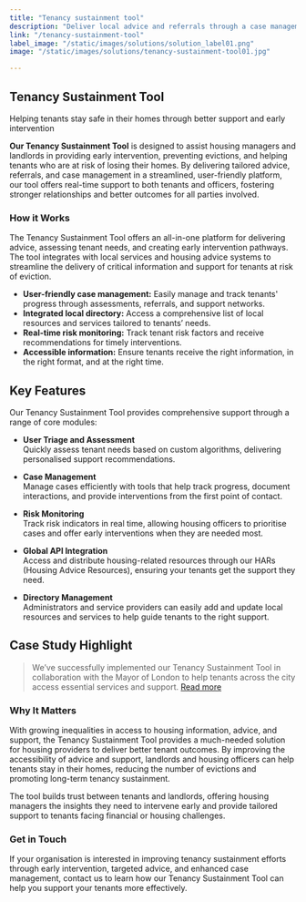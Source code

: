 ```yaml
---
title: "Tenancy sustainment tool"
description: "Deliver local advice and referrals through a case management platform tailored for tenants at risk of losing their home."
link: "/tenancy-sustainment-tool"
label_image: "/static/images/solutions/solution_label01.png"
image: "/static/images/solutions/tenancy-sustainment-tool01.jpg"

---
```


## Tenancy Sustainment Tool  

Helping tenants stay safe in their homes through better support and early intervention

**Our Tenancy Sustainment Tool** is designed to assist housing managers and landlords in providing early intervention, preventing evictions, and helping tenants who are at risk of losing their homes. By delivering tailored advice, referrals, and case management in a streamlined, user-friendly platform, our tool offers real-time support to both tenants and officers, fostering stronger relationships and better outcomes for all parties involved.

### How it Works  
The Tenancy Sustainment Tool offers an all-in-one platform for delivering advice, assessing tenant needs, and creating early intervention pathways. The tool integrates with local services and housing advice systems to streamline the delivery of critical information and support for tenants at risk of eviction. 

- **User-friendly case management:** Easily manage and track tenants' progress through assessments, referrals, and support networks.
- **Integrated local directory:** Access a comprehensive list of local resources and services tailored to tenants’ needs.
- **Real-time risk monitoring:** Track tenant risk factors and receive recommendations for timely interventions.
- **Accessible information:** Ensure tenants receive the right information, in the right format, and at the right time.


## Key Features  
Our Tenancy Sustainment Tool provides comprehensive support through a range of core modules:

- **User Triage and Assessment**  
  Quickly assess tenant needs based on custom algorithms, delivering personalised support recommendations.
  
- **Case Management**  
  Manage cases efficiently with tools that help track progress, document interactions, and provide interventions from the first point of contact.

- **Risk Monitoring**  
  Track risk indicators in real time, allowing housing officers to prioritise cases and offer early interventions when they are needed most.

- **Global API Integration**  
  Access and distribute housing-related resources through our HARs (Housing Advice Resources), ensuring your tenants get the support they need.

- **Directory Management**  
  Administrators and service providers can easily add and update local resources and services to help guide tenants to the right support.

## Case Study Highlight
> We’ve successfully implemented our Tenancy Sustainment Tool in collaboration with the Mayor of London to help tenants across the city access essential services and support.  <a class="topline-cta" href="https://draft.mortar.works/case-studies/tenancy-sustainment-tool-for-the-mayor-of-london/">Read more</a>

### Why It Matters  
With growing inequalities in access to housing information, advice, and support, the Tenancy Sustainment Tool provides a much-needed solution for housing providers to deliver better tenant outcomes. By improving the accessibility of advice and support, landlords and housing officers can help tenants stay in their homes, reducing the number of evictions and promoting long-term tenancy sustainment.

The tool builds trust between tenants and landlords, offering housing managers the insights they need to intervene early and provide tailored support to tenants facing financial or housing challenges.

### Get in Touch  
If your organisation is interested in improving tenancy sustainment efforts through early intervention, targeted advice, and enhanced case management, contact us to learn how our Tenancy Sustainment Tool can help you support your tenants more effectively.

